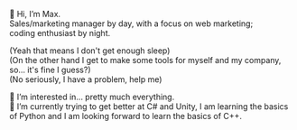 <p>👋 Hi, I’m Max.<br/>
Sales/marketing manager by day, with a focus on web marketing;<br/>
  coding enthusiast by night.</p>

<p>(Yeah that means I don't get enough sleep)<br/>
(On the other hand I get to make some tools for myself and my company, so... it's fine I guess?)<br/>
(No seriously, I have a problem, help me)</p>

<p>👀 I’m interested in... pretty much everything.<br/>
🌱 I’m currently trying to get better at C# and Unity, I am learning the basics of Python and I am looking forward to learn the basics of C++.</p>

<!---
Demorden/Demorden is a ✨ special ✨ repository because its `README.md` (this file) appears on your GitHub profile.
You can click the Preview link to take a look at your changes.
--->
